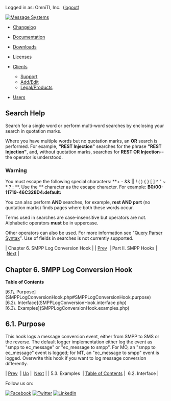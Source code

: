 Logged in as: OmniTI, Inc.  ([logout](https://support.messagesystems.com/logout.php))

[![Message Systems](https://support.messagesystems.com/images/ms-white205.png)](https://support.messagesystems.com/start.php) 

*   [Changelog](https://support.messagesystems.com/start.php?show=changelog)
*   [Documentation](https://support.messagesystems.com/docs/)
*   [Downloads](https://support.messagesystems.com/start.php)

*   [Licenses](https://support.messagesystems.com/license_summary.php)
*   <a href="">Clients</a>
    *   [Support](https://support.messagesystems.com/cs.php)
    *   [Add/Edit](https://support.messagesystems.com/edit_client.php)
    *   [Legal/Products](https://support.messagesystems.com/edit_products.php)
*   [Users](https://support.messagesystems.com/edit_customer.php)

## Search Help

Search for a single word or perform multi-word searches by enclosing your search in quotation marks.

Where you have multiple words but no quotation marks, an **OR** search is performed. For example, **"REST Injection"** searches for the phrase **"REST Injection"**, and, without quotation marks, searches for **REST OR Injection**--the operator is understood.

### Warning

You must escape the following special characters: **+ - && || ! ( ) { } [ ] ^ " ~ * ? : \**. Use the **\** character as the escape character. For example: **B0/00-11719-46C328D4\:default\:**

You can also perform **AND** searches, for example, **rest AND port** (no quotation marks) finds pages where both these words occur.

Terms used in searches are case-insensitive but operators are not. Alphabetic operators **must** be in uppercase.

Other operators can also be used. For more information see "[Query Parser Syntax](https://lucene.apache.org/core/old_versioned_docs/versions/3_0_0/queryparsersyntax.html)". Use of fields in searches is not currently supported.

| Chapter 6. SMPP Log Conversion Hook |
| [Prev](SMPPLogTransientBounceHook.examples.php)  | Part II. SMPP Hooks |  [Next](SMPPLogConversionHook.interface.php) |

## Chapter 6. SMPP Log Conversion Hook

**Table of Contents**

<dl class="toc">

<dt>[6.1\. Purpose](SMPPLogConversionHook.php#SMPPLogConversionHook.purpose)</dt>

<dt>[6.2\. Interface](SMPPLogConversionHook.interface.php)</dt>

<dt>[6.3\. Examples](SMPPLogConversionHook.examples.php)</dt>

</dl>

## 6.1. Purpose

This hook logs a message conversion event, either from SMPP to SMS or the reverse. The default logger implementation either log the event as "smpp to ec_message" or "ec_message to smpp". For MO, an "smpp to ec_message" event is logged; for MT, an "ec_message to smpp" event is logged. Overwrite this hook if you want to log message conversion differently.

| [Prev](SMPPLogTransientBounceHook.examples.php)  | [Up](p.smpp.php) |  [Next](SMPPLogConversionHook.interface.php) |
| 5.3. Examples  | [Table of Contents](index.php) |  6.2. Interface |

Follow us on:

[![Facebook](https://support.messagesystems.com/images/icon-facebook.png)](http://www.facebook.com/messagesystems) [![Twitter](https://support.messagesystems.com/images/icon-twitter.png)](http://twitter.com/#!/MessageSystems) [![LinkedIn](https://support.messagesystems.com/images/icon-linkedin.png)](http://www.linkedin.com/company/message-systems)